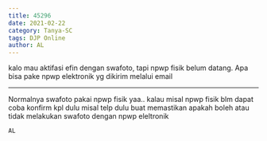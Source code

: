 ```yaml
---
title: 45296
date: 2021-02-22
category: Tanya-SC
tags: DJP Online
author: AL
---
```


kalo mau aktifasi efin dengan swafoto, tapi npwp fisik belum datang. Apa bisa pake npwp elektronik yg dikirim melalui email

---

Normalnya swafoto pakai npwp fisik yaa.. kalau misal npwp fisik blm dapat coba konfirm kpl dulu misal telp dulu buat memastikan apakah boleh atau tidak melakukan swafoto dengan npwp eleltronik

`AL`
